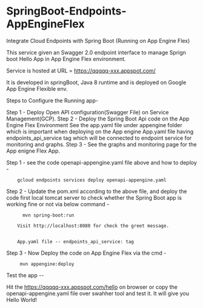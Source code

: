 # SpringBoot-Endpoints-AppEngineFlex
Integrate Cloud Endpoints with Spring Boot (Running on App Engine Flex)


This service given an Swagger 2.0 endpoint interface to manage Sprign boot Hello App in App Engine Flex environment.

Service is hosted at URL = https://qqqqq-xxx.appspot.com/

It is developed in springBoot, Java 8 runtime and is deployed on Google App Engine Flexible env.

Steps to Configure the Running app- 

Step 1 - Deploy Open API configuration(Swagger File) on Service Management(GCP).
Step 2 - Deploy the Spring Boot Api code on the App Engine Flex Environment See the app.yaml file under appengine folder which is important when deploying on the App engine App.yaml file having endpoints_api_service tag which will be connected to endpoint service for monitoring and graphs.
Step 3 - See the graphs and monitoring page for the App enigne Flex App.


Step 1 - see the code openapi-appengine.yaml file above and how to deploy - 

        gcloud endpoints services deploy openapi-appengine.yaml
        
Step 2 - Update the pom.xml according to the above file, and deploy the code first local tomcat server  to check whether the Spring Boot app is working fine or not via below command -
                   
          mvn spring-boot:run
          
        Visit http://localhost:8080 for check the greet message.
        
        
        App.yaml file -- endpoints_api_service: tag
        
Step 3 - Now Deploy the code on App Engine Flex via the cmd - 

         mvn appengine:deploy

Test the app -- 


Hit the https://qqqqq-xxx.appspot.com/hello on browser or copy the openapi-appengine.yaml file over swahher tool and test it. It will give you Hello World! 
